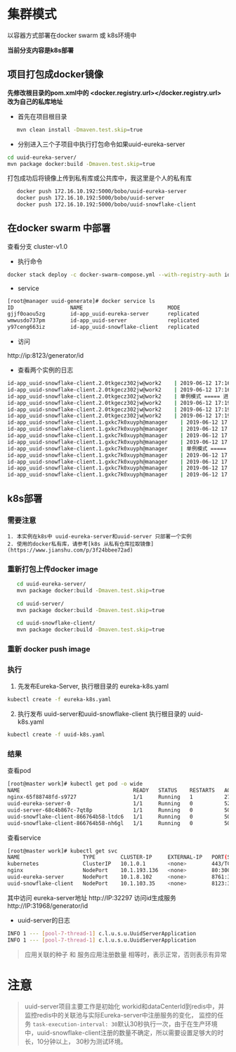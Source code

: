 # 集群模式
 以容器方式部署在docker swarm 或 k8s环境中
 
 <strong>当前分支内容是k8s部署</strong>

## 项目打包成docker镜像

  **先修改根目录的pom.xml中的 <docker.registry.url></docker.registry.url> 改为自己的私库地址**

 * 首先在项目根目录
 
 ```bash
    mvn clean install -Dmaven.test.skip=true
 ```
 
 * 分别进入三个子项目中执行打包命令如果uuid-eureka-server
 
 ```bash
 cd uuid-eureka-server/
 mvn package docker:build -Dmaven.test.skip=true
 ```
 
 打包成功后将镜像上传到私有库或公共库中，我这里是个人的私有库
 
 ```bash
    docker push 172.16.10.192:5000/bobo/uuid-eureka-server
    docker push 172.16.10.192:5000/bobo/uuid-server
    docker push 172.16.10.192:5000/bobo/uuid-snowflake-client
 ```
 
 ## 在docker swarm 中部署
 
 查看分支 cluster-v1.0
 
 * 执行命令
 
 ```bash
 docker stack deploy -c docker-swarm-compose.yml --with-registry-auth id-app
 ```
 
 * service
 
 ```bash
 [root@manager uuid-generate]# docker service ls
 ID                  NAME                           MODE                REPLICAS            IMAGE                                                  PORTS
 gjjf0oaou5zg        id-app_uuid-eureka-server      replicated          1/1                 172.16.10.192:5000/bobo/uuid-eureka-server:latest      *:8761->8761/tcp
 wmwusdo737pm        id-app_uuid-server             replicated          1/1                 172.16.10.192:5000/bobo/uuid-server:latest             *:8082->8082/tcp
 y97ceng663iz        id-app_uuid-snowflake-client   replicated          2/2                 172.16.10.192:5000/bobo/uuid-snowflake-client:latest   *:8123->8123/tcp
 ```
 
 * 访问
 
 http://ip:8123/generator/id
 
 * 查看两个实例的日志
 
 ```bash
 id-app_uuid-snowflake-client.2.0tkgecz302jw@work2    | 2019-06-12 17:16:50.522  INFO 1 --- [nio-8123-exec-2] o.s.web.servlet.DispatcherServlet        : Completed initialization in 12 ms
 id-app_uuid-snowflake-client.2.0tkgecz302jw@work2    | 2019-06-12 17:16:50.559  INFO 1 --- [nio-8123-exec-2] c.l.u.s.s.u.c.SnowflakeController        : 生成ID服务的端口：8123, workId: 1, dateCenterId: 3
 id-app_uuid-snowflake-client.2.0tkgecz302jw@work2    | 单例模式 ===== 进入
 id-app_uuid-snowflake-client.2.0tkgecz302jw@work2    | 2019-06-12 17:19:16.838  INFO 1 --- [nio-8123-exec-4] c.l.u.s.s.u.c.SnowflakeController        : 生成ID服务的端口：8123, workId: 1, dateCenterId: 3
 id-app_uuid-snowflake-client.2.0tkgecz302jw@work2    | 2019-06-12 17:19:17.056  INFO 1 --- [nio-8123-exec-6] c.l.u.s.s.u.c.SnowflakeController        : 生成ID服务的端口：8123, workId: 1, dateCenterId: 3
 id-app_uuid-snowflake-client.2.0tkgecz302jw@work2    | 2019-06-12 17:19:17.238  INFO 1 --- [nio-8123-exec-8] c.l.u.s.s.u.c.SnowflakeController        : 生成ID服务的端口：8123, workId: 1, dateCenterId: 3
 id-app_uuid-snowflake-client.1.gxkc7k0xuyph@manager    | 2019-06-12 17:21:23.632  INFO 1 --- [nio-8123-exec-7] o.a.c.c.C.[Tomcat].[localhost].[/]       : Initializing Spring DispatcherServlet 'dispatcherServlet'
 id-app_uuid-snowflake-client.1.gxkc7k0xuyph@manager    | 2019-06-12 17:21:23.632  INFO 1 --- [nio-8123-exec-7] o.s.web.servlet.DispatcherServlet        : Initializing Servlet 'dispatcherServlet'
 id-app_uuid-snowflake-client.1.gxkc7k0xuyph@manager    | 2019-06-12 17:21:23.640  INFO 1 --- [nio-8123-exec-7] o.s.web.servlet.DispatcherServlet        : Completed initialization in 8 ms
 id-app_uuid-snowflake-client.1.gxkc7k0xuyph@manager    | 2019-06-12 17:21:23.673  INFO 1 --- [nio-8123-exec-7] c.l.u.s.s.u.c.SnowflakeController        : 生成ID服务的端口：8123, workId: 1, dateCenterId: 9
 id-app_uuid-snowflake-client.1.gxkc7k0xuyph@manager    | 单例模式 ===== 进入
 id-app_uuid-snowflake-client.1.gxkc7k0xuyph@manager    | 2019-06-12 17:22:35.978  INFO 1 --- [nio-8123-exec-6] c.l.u.s.s.u.c.SnowflakeController        : 生成ID服务的端口：8123, workId: 1, dateCenterId: 9
 id-app_uuid-snowflake-client.1.gxkc7k0xuyph@manager    | 2019-06-12 17:22:36.057  INFO 1 --- [nio-8123-exec-8] c.l.u.s.s.u.c.SnowflakeController        : 生成ID服务的端口：8123, workId: 1, dateCenterId: 9
 id-app_uuid-snowflake-client.1.gxkc7k0xuyph@manager    | 2019-06-12 17:22:36.143  INFO 1 --- [io-8123-exec-10] c.l.u.s.s.u.c.SnowflakeController        : 生成ID服务的端口：8123, workId: 1, dateCenterId: 9
 id-app_uuid-snowflake-client.1.gxkc7k0xuyph@manager    | 2019-06-12 17:22:36.225  INFO 1 --- [nio-8123-exec-2] c.l.u.s.s.u.c.SnowflakeController        : 生成ID服务的端口：8123, workId: 1, dateCenterId: 9
 
 ```
 
 ## k8s部署
 
 ### 需要注意
 
    1. 本实例在k8s中 uuid-eureka-server和uuid-server 只部署一个实例
    2. 使用的docker私有库，请参考[k8s 从私有仓库拉取镜像](https://www.jianshu.com/p/3f24bbee72ad)
    
 ### 重新打包上传docker image
 
 ```bash
    cd uuid-eureka-server/
    mvn package docker:build -Dmaven.test.skip=true
    
    cd uuid-server/
    mvn package docker:build -Dmaven.test.skip=true
    
    cd uuid-snowflake-client/
    mvn package docker:build -Dmaven.test.skip=true
  ```
  
 ### 重新 docker push image 
    
 ### 执行
 
 1. 先发布Eureka-Server, 执行根目录的 eureka-k8s.yaml
 
 ```bash
 kubectl create -f eureka-k8s.yaml
 ```
 
 2. 执行发布 uuid-server和uuid-snowflake-client 执行根目录的 uuid-k8s.yaml
 ```bash
 kubectl create -f uuid-k8s.yaml 
 ```
 
 ### 结果
 
 查看pod
 ```bash
[root@master work]# kubectl get pod -o wide
NAME                                    READY   STATUS    RESTARTS   AGE   IP            NODE    NOMINATED NODE   READINESS GATES
nginx-65f88748fd-s9727                  1/1     Running   1          27h   10.244.1.4    node1   <none>           <none>
uuid-eureka-server-0                    1/1     Running   0          52m   10.244.1.37   node1   <none>           <none>
uuid-server-68c4b867c-7qt8p             1/1     Running   0          50m   10.244.1.38   node1   <none>           <none>
uuid-snowflake-client-866764b58-ltdc6   1/1     Running   0          50m   10.244.1.39   node1   <none>           <none>
uuid-snowflake-client-866764b58-nh6gl   1/1     Running   0          50m   10.244.2.25   node2   <none>           <none>

 ```
 
 查看service
 
 ```bash
 [root@master work]# kubectl get svc
 NAME                    TYPE        CLUSTER-IP     EXTERNAL-IP   PORT(S)          AGE
 kubernetes              ClusterIP   10.1.0.1       <none>        443/TCP          29h
 nginx                   NodePort    10.1.193.136   <none>        80:30057/TCP     27h
 uuid-eureka-server      NodePort    10.1.8.102     <none>        8761:32297/TCP   56m
 uuid-snowflake-client   NodePort    10.1.103.35    <none>        8123:31968/TCP   54m
 ```
 其中访问 eureka-server地址 http://IP:32297 访问id生成服务 http://IP:31968/generator/id
 
 * uuid-server的日志
 ```bash
 INFO 1 --- [pool-7-thread-1] c.l.u.s.u.UuidServerApplication          : 应用关联的种子 2
 INFO 1 --- [pool-7-thread-1] c.l.u.s.u.UuidServerApplication          : 服务应用注册数量： 2
 ```
 
> 应用关联的种子 和 服务应用注册数量 相等时，表示正常，否则表示有异常
    
 
 # 注意
 
 > uuid-server项目主要工作是初始化 workid和dataCenterId到redis中，并监控redis中的关联池与实际Eureka-server中注册服务的变化，
 监控的任务 ```task-execution-interval: 30```默认30秒执行一次，由于在生产环境中，uuid-snowflake-client注册的数量不确定，所以需要设置足够大的时长，10分钟以上，
 30秒为测试环境。
 
 
 